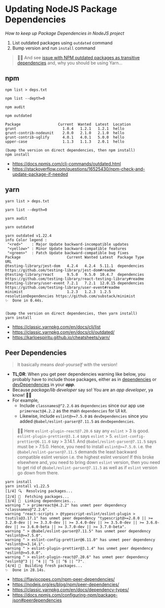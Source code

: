 # Updating NodeJS Package Dependencies

_How to keep up Package Dependencies in NodeJS project_

1. List outdated packages using `outdated` command
2. Bump version and run `install` command

> 🙋‍♂️ And see [issue with NPM outdated packages as transitive dependencies](https://github.com/victorskl/node-tute/tree/master/01-npm-grunt/deps_issue) and, why you should be using Yarn...

## npm

```
npm list > deps.txt

npm list --depth=0

npm audit

npm outdated

Package                 Current  Wanted  Latest  Location
grunt                     1.0.4   1.2.1   1.2.1  hello
grunt-contrib-nodeunit    2.0.0   2.1.0   2.1.0  hello
grunt-contrib-uglify      4.0.1   4.0.1   5.0.0  hello
upper-case                1.1.3   1.1.3   2.0.1  hello

(bump the version on direct dependencies, then npm install)
npm install
```

- https://docs.npmjs.com/cli-commands/outdated.html
- https://stackoverflow.com/questions/16525430/npm-check-and-update-package-if-needed

## yarn

```
yarn list > deps.txt

yarn list --depth=0

yarn audit

yarn outdated

yarn outdated v1.22.4
info Color legend :
 "<red>"    : Major Update backward-incompatible updates
 "<yellow>" : Minor Update backward-compatible features
 "<green>"  : Patch Update backward-compatible bug fixes
Package                     Current Wanted Latest  Package Type           URL
@testing-library/jest-dom   4.2.4   4.2.4  5.11.1  dependencies           https://github.com/testing-library/jest-dom#readme
@testing-library/react      9.5.0   9.5.0  10.4.7  dependencies           https://github.com/testing-library/react-testing-library#readme
@testing-library/user-event 7.2.1   7.2.1  12.0.15 dependencies           https://github.com/testing-library/user-event#readme
minimist                    1.2.3   1.2.3  1.2.5   resolutionDependencies https://github.com/substack/minimist
✨  Done in 0.44s.


(bump the version on direct dependencies, then yarn install)
yarn install
```

- https://classic.yarnpkg.com/en/docs/cli/list
- https://classic.yarnpkg.com/en/docs/cli/outdated/
- https://karloespiritu.github.io/cheatsheets/yarn/

## Peer Dependencies

> It basically means _deal-yourself_ with the version!

- **TL;DR**: When you get peer dependencies warning like below, you probably have to include those packages, either as in [dependencies](https://docs.npmjs.com/configuring-npm/package-json#dependencies) or [devDependencies](https://docs.npmjs.com/configuring-npm/package-json#devdependencies) in your **_app_**.
- Because _package/lib developer_ say so! You are an _app developer_, ya know! 🤷‍♂️
- For example, 
    - Include `classnames@^2.2.6` as `dependencies` since our app use `primereact@4.2.2` as the main `dependencies` for UI kit.
    - Likewise, include `eslint@>=7.5.0` as `devDependencies` since you added `@babel/eslint-parser@7.11.5` as `devDependencies`. 

> 💁‍♂️ Here `eslint-plugin-react@7.20.6` say any `eslint` > 3 is good.  `eslint-plugin-prettier@3.1.4` says `eslint` > 5. `eslint-config-prettier@6.11.0` say > 3.14.1. And `@babel/eslint-parser@7.11.5` says must be > 7.5.0. Hence, you need to install `eslint@>=7.5.0`. i.e. the `@babel/eslint-parser@7.11.5` demands the least backward compatible eslint version i.e. the highest eslint version! If this broke elsewhere and, you need to bring down `eslint` version, then you need to get rid of `@babel/eslint-parser@7.11.5` as well as if `eslint` version go down from there.

```
yarn install
yarn install v1.22.5
[1/4] 🔍  Resolving packages...
[2/4] 🚚  Fetching packages...
[3/4] 🔗  Linking dependencies...
warning " > primereact@4.2.2" has unmet peer dependency "classnames@^2.2.6".
warning "react-scripts > @typescript-eslint/eslint-plugin > tsutils@3.17.1" has unmet peer dependency "typescript@>=2.8.0 || >= 3.2.0-dev || >= 3.3.0-dev || >= 3.4.0-dev || >= 3.5.0-dev || >= 3.6.0-dev || >= 3.6.0-beta || >= 3.7.0-dev || >= 3.7.0-beta".
warning " > @babel/eslint-parser@7.11.5" has unmet peer dependency "eslint@>=7.5.0".
warning " > eslint-config-prettier@6.11.0" has unmet peer dependency "eslint@>=3.14.1".
warning " > eslint-plugin-prettier@3.1.4" has unmet peer dependency "eslint@>=5.0.0".
warning " > eslint-plugin-react@7.20.6" has unmet peer dependency "eslint@^3 || ^4 || ^5 || ^6 || ^7".
[4/4] 🔨  Building fresh packages...
✨  Done in 28.14s.
```

- https://flaviocopes.com/npm-peer-dependencies/
- https://nodejs.org/es/blog/npm/peer-dependencies/
- https://classic.yarnpkg.com/en/docs/dependency-types/
- https://docs.npmjs.com/configuring-npm/package-json#peerdependencies
